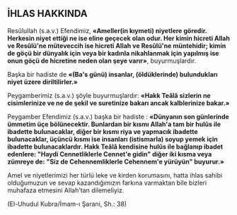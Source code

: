 ## İHLAS HAKKINDA

Resûlullah (s.a.v.) Efendimiz, **«Ameller(in kıymeti) niyetlere göredir. Herkesin niyet ettiği ne ise eline geçecek olan odur. Her kimin hicre­ti Allah ve Resûlü'ne müteveccih ise hicreti Allah ve Resûlü'ne müntehidir; kimin de göçü bir dün­yalık için veya bir kadınla nikahlanmak için yapılmış ise onun göçü de hicretine neden olan şeye varır»**, buyurmuşlardır.

Başka bir hadiste de **«(Ba's günü) insanlar, (öldüklerinde) bulundukları niyet üzere diriltilirler.»**

Peygamberimiz (s.a.v.) şöyle buyurmuşlar­dır: **«Hakk Teâlâ sizlerin ne cisimlerinize ve ne de şekil ve suretinize bakarı ancak kalblerinize bakar.»**

Peygamber Efendimiz (s.a.v.) başka bir ha­diste : **«Dünyanın son günlerinde ümmetim üçe bölünecektir. Bunlardan bir kısmı Allah'a tam bir hulûs ile ibadette bulunacaklar, diğer bir kısmı riya ve yapmacık ibadette bulunacaklar, üçüncü kısmı ise insanları (istismarla) soyup yemek için ibadette bulunacaklardır. Hakk Te­âlâ kendisine hulûs ile bağlanıp ibadet edenlere: "Haydi Cennetliklerle Cennet'e gidin" diğer iki kısma veya zümreye de: "Siz de Cehennemlikler­le Cehennem'e yürüyün" buyurur.»**

Amel ve niyetlerimizi her türlü leke ve kir­den korumasını, hatta ihlas sahibi olduğumuzun ve sevap kazandığımızın farkına varmaktan bi­le bizleri muhafaza etmesini Allah'tan dilemeliyiz.

(El-Uhudul Kubra/İmam-ı Şarani, Sh.: 38)
